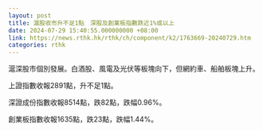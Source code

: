 ```yaml
---
layout: post
title: 滬股收市升不足1點　深股及創業板指數跌近1%或以上
date: 2024-07-29 15:40:55.000000000 +08:00
link: https://news.rthk.hk/rthk/ch/component/k2/1763669-20240729.htm
categories: rthk
---
```


滬深股市個別發展。白酒股、風電及光伏等板塊向下，但網約車、船舶板塊上升。

上證指數收報2891點，升不足1點。

深證成份指數收報8514點，跌82點，跌幅0.96%。

創業板指數收報1635點，跌23點，跌幅1.44%。
